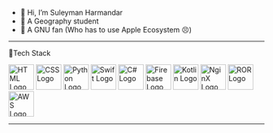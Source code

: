 - 👋 Hi, I’m Suleyman Harmandar
- 📖 A Geography student
- 🐂 A GNU fan (Who has to use Apple Ecosystem 😣)
---

🧰Tech Stack

<img src="https://cdn.worldvectorlogo.com/logos/html-1.svg" alt="HTML Logo" width="50" height="50"/> <img src="https://cdn.worldvectorlogo.com/logos/css-3.svg" alt="CSS Logo" width="50" height="50"/>
<img src="https://cdn.worldvectorlogo.com/logos/python-5.svg" alt="Python Logo" width="50" height="50"/>
<img src="https://cdn.worldvectorlogo.com/logos/swift-15.svg" alt="Swift Logo" width="50" height="50"/>
<img src="https://cdn.worldvectorlogo.com/logos/c--4.svg" alt="C# Logo" width="50" height="50"/>
<img src="https://cdn.worldvectorlogo.com/logos/firebase-1.svg" alt="Firebase Logo" width="50" height="50"/>
<img src="https://cdn.worldvectorlogo.com/logos/kotlin-1.svg" alt="Kotlin Logo" width="50" height="50"/>
<img src="https://cdn.worldvectorlogo.com/logos/nginx-1.svg" alt="NginX Logo" width="50" height="50"/>
<img src="https://cdn.worldvectorlogo.com/logos/ruby.svg" alt="ROR Logo" width="50" height="50"/>
<img src="https://cdn.worldvectorlogo.com/logos/aws-2.svg" alt="AWS Logo" width="50" height="50"/>

---
